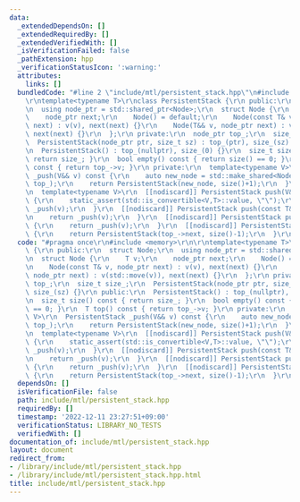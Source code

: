 ```yaml
---
data:
  _extendedDependsOn: []
  _extendedRequiredBy: []
  _extendedVerifiedWith: []
  _isVerificationFailed: false
  _pathExtension: hpp
  _verificationStatusIcon: ':warning:'
  attributes:
    links: []
  bundledCode: "#line 2 \"include/mtl/persistent_stack.hpp\"\n#include <memory>\r\n\
    \r\ntemplate<typename T>\r\nclass PersistentStack {\r\n public:\r\n  struct Node;\r\
    \n  using node_ptr = std::shared_ptr<Node>;\r\n  struct Node {\r\n    T v;\r\n\
    \    node_ptr next;\r\n    Node() = default;\r\n    Node(const T& v, node_ptr\
    \ next) : v(v), next(next) {}\r\n    Node(T&& v, node_ptr next) : v(std::move(v)),\
    \ next(next) {}\r\n  };\r\n private:\r\n  node_ptr top_;\r\n  size_t size_;\r\n\
    \  PersistentStack(node_ptr ptr, size_t sz) : top_(ptr), size_(sz) {}\r\n public:\r\
    \n  PersistentStack() : top_(nullptr), size_(0) {}\r\n  size_t size() const {\
    \ return size_; }\r\n  bool empty() const { return size() == 0; }\r\n  T top()\
    \ const { return top_->v; }\r\n private:\r\n  template<typename V>\r\n  PersistentStack\
    \ _push(V&& v) const {\r\n    auto new_node = std::make_shared<Node>(std::forward<V>(v),\
    \ top_);\r\n    return PersistentStack(new_node, size()+1);\r\n  }\r\n public:\r\
    \n  template<typename V>\r\n  [[nodiscard]] PersistentStack push(V&& v) const\
    \ {\r\n    static_assert(std::is_convertible<V,T>::value, \"\");\r\n    return\
    \ _push(v);\r\n  }\r\n  [[nodiscard]] PersistentStack push(const T& v) const {\r\
    \n    return _push(v);\r\n  }\r\n  [[nodiscard]] PersistentStack push(T&& v) const\
    \ {\r\n    return _push(v);\r\n  }\r\n  [[nodiscard]] PersistentStack pop() const\
    \ {\r\n    return PersistentStack(top_->next, size()-1);\r\n  }\r\n};\n"
  code: "#pragma once\r\n#include <memory>\r\n\r\ntemplate<typename T>\r\nclass PersistentStack\
    \ {\r\n public:\r\n  struct Node;\r\n  using node_ptr = std::shared_ptr<Node>;\r\
    \n  struct Node {\r\n    T v;\r\n    node_ptr next;\r\n    Node() = default;\r\
    \n    Node(const T& v, node_ptr next) : v(v), next(next) {}\r\n    Node(T&& v,\
    \ node_ptr next) : v(std::move(v)), next(next) {}\r\n  };\r\n private:\r\n  node_ptr\
    \ top_;\r\n  size_t size_;\r\n  PersistentStack(node_ptr ptr, size_t sz) : top_(ptr),\
    \ size_(sz) {}\r\n public:\r\n  PersistentStack() : top_(nullptr), size_(0) {}\r\
    \n  size_t size() const { return size_; }\r\n  bool empty() const { return size()\
    \ == 0; }\r\n  T top() const { return top_->v; }\r\n private:\r\n  template<typename\
    \ V>\r\n  PersistentStack _push(V&& v) const {\r\n    auto new_node = std::make_shared<Node>(std::forward<V>(v),\
    \ top_);\r\n    return PersistentStack(new_node, size()+1);\r\n  }\r\n public:\r\
    \n  template<typename V>\r\n  [[nodiscard]] PersistentStack push(V&& v) const\
    \ {\r\n    static_assert(std::is_convertible<V,T>::value, \"\");\r\n    return\
    \ _push(v);\r\n  }\r\n  [[nodiscard]] PersistentStack push(const T& v) const {\r\
    \n    return _push(v);\r\n  }\r\n  [[nodiscard]] PersistentStack push(T&& v) const\
    \ {\r\n    return _push(v);\r\n  }\r\n  [[nodiscard]] PersistentStack pop() const\
    \ {\r\n    return PersistentStack(top_->next, size()-1);\r\n  }\r\n};"
  dependsOn: []
  isVerificationFile: false
  path: include/mtl/persistent_stack.hpp
  requiredBy: []
  timestamp: '2022-12-11 23:27:51+09:00'
  verificationStatus: LIBRARY_NO_TESTS
  verifiedWith: []
documentation_of: include/mtl/persistent_stack.hpp
layout: document
redirect_from:
- /library/include/mtl/persistent_stack.hpp
- /library/include/mtl/persistent_stack.hpp.html
title: include/mtl/persistent_stack.hpp
---
```

